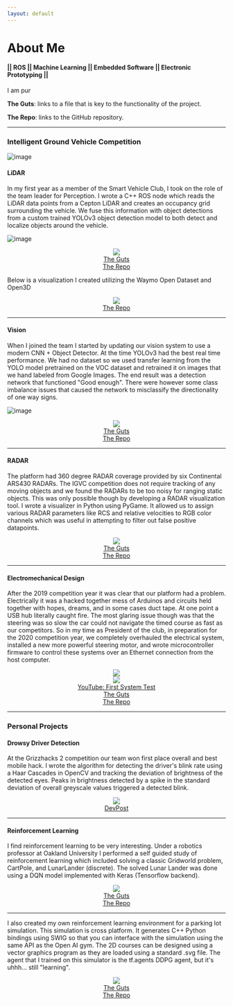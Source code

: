 ```yaml
---
layout: default
---
```


# About Me

#### **|| ROS || Machine Learning || Embedded Software || Electronic Prototyping ||**

I am pur

**The Guts**: links to a file that is key to the functionality of the project.

**The Repo**: links to the GitHub repository.

---

### Intelligent Ground Vehicle Competition

![image](/assets/images/gem.jpg)


#### LiDAR

In my first year as a member of the Smart Vehicle Club, I took on the role of the team leader for Perception. I wrote a C++ ROS node which reads the LiDAR data points from a Cepton LiDAR and creates an occupancy grid surrounding the vehicle. We fuse this information with object detections from a custom trained YOLOv3 object detection model to both detect and localize objects around the vehicle.

![image](/assets/images/lidar_on_roof.jpg)

<p align="center">
	<img src="/assets/images/lidar_road.gif">
<br>
	<a href="https://github.com/oaklandsmartvehicles/ou_self_drive_ros/blob/master/perception/src/PointMap.cpp">The Guts</a>
<br>
	<a href="https://github.com/oaklandsmartvehicles/ou_self_drive_ros/">The Repo</a>
<br>
</p>

Below is a visualization I created utilizing the Waymo Open Dataset and Open3D

<p align="center">
	<img src="/assets/images/waymo_lidar.gif">
<br>
	<a href="https://github.com/John-Brooks/WaymoOpenDatasetLiDARViz/">The Repo</a>
<br>
</p>

---

#### Vision

When I joined the team I started by updating our vision system to use a modern CNN + Object Detector. At the time YOLOv3 had the best real time performance. We had no dataset so we used transfer learning from the YOLO model pretrained on the VOC dataset and retrained it on images that we hand labeled from Google Images. The end result was a detection network that functioned "Good enough". There were however some class imbalance issues that caused the network to misclassify the directionality of one way signs.

![image](/assets/images/labeling.png)

<p align="center">
	<img src="/assets/images/LiDAR.gif">
<br>
	<a href="https://github.com/oaklandsmartvehicles/ou_self_drive_ros/blob/master/yolo/src/YOLO.cpp">The Guts</a>
<br>
	<a href="https://github.com/oaklandsmartvehicles/ou_self_drive_ros/tree/master/yolo">The Repo</a>
<br>
</p>

---

#### RADAR

The platform had 360 degree RADAR coverage provided by six Continental ARS430 RADARs. The IGVC competition does not require tracking of any moving objects and we found the RADARs to be too noisy for ranging static objects. This was only possible though by developing a RADAR visualization tool. I wrote a visualizer in Python using PyGame. It allowed us to assign various RADAR parameters like RCS and relative velocities to RGB color channels which was useful in attempting to filter out false positive datapoints.

<p align="center">
	<img src="/assets/images/RADAR.gif">
<br>
	<a href="https://github.com/oaklandsmartvehicles/ou_self_drive_ros/blob/add-RADAR/radar/visualize/main.py">The Guts</a>
<br>
	<a href="https://github.com/oaklandsmartvehicles/ou_self_drive_ros/tree/add-RADAR/radar/visualize">The Repo</a>
<br>
</p>

---

#### Electromechanical Design

After the 2019 competition year it was clear that our platform had a problem. Electrically it was a hacked together mess of Arduinos and circuits held together with hopes, dreams, and in some cases duct tape. At one point a USB hub literally caught fire. The most glaring issue though was that the steering was so slow the car could not navigate the timed course as fast as our competitors. So in my time as President of the club, in preparation for the 2020 competition year, we completely overhauled the electrical system, installed a new more powerful steering motor, and wrote microcontroller firmware to control these systems over an Ethernet connection from the host computer.

<p align="center">
	<img src="/assets/images/circuit.png">
<br>
	<img src="/assets/images/drive_by_wire_test.gif">
<br>	
	<a href="https://www.youtube.com/watch?v=7-SMA4yzBNs">YouTube: First System Test</a>
<br>
	<a href="https://github.com/oaklandsmartvehicles/DriveByWireECU/blob/master/DriveByWireECU/DriveByWireIO.c">The Guts</a>
<br>
	<a href="https://github.com/oaklandsmartvehicles/DriveByWireECU/tree/master/DriveByWireECU">The Repo</a>
<br>
</p>


---

### Personal Projects

#### Drowsy Driver Detection

At the Grizzhacks 2 competition our team won first place overall and best mobile hack. I wrote the algorithm for detecting the driver's blink rate using a Haar Cascades in OpenCV and tracking the deviation of brightness of the detected eyes. Peaks in brightness detected by a spike in the standard deviation of overall greyscale values triggered a detected blink.

<p align="center">
	<img src="/assets/images/daydream.jpg">
<br>
	<a href="https://devpost.com/software/daydream-detector-aka-anti-sleep-5000">DevPost</a>
</p>

---

#### Reinforcement Learning

I find reinforcement learning to be very interesting. Under a robotics professor at Oakland University I performed a self guided study of reinforcement learning which included solving a classic Gridworld problem, CartPole, and LunarLander (discrete). The solved Lunar Lander was done using a DQN model implemented with Keras (Tensorflow backend).

<p align="center">
	<img src="/assets/images/lunar_lander.gif">
<br>
	<a href="https://github.com/John-Brooks/ReinforcementLearning/blob/master/LunarLander/tfmodel.py">The Guts</a>
<br>
	<a href="https://github.com/John-Brooks/ReinforcementLearning/tree/master/LunarLander">The Repo</a>
<br>
</p>

---

I also created my own reinforcement learning environment for a parking lot simulation. This simulation is cross platform. It generates C++ Python bindings using SWIG so that you can interface with the simulation using the same API as the Open AI gym. The 2D courses can be designed using a vector graphics program as they are loaded using a standard .svg file. The agent that I trained on this simulator is the tf.agents DDPG agent, but it's uhhh... still "learning".

<p align="center">
	<img src="/assets/images/scared_car.gif">
<br>
	<a href="https://github.com/John-Brooks/IGVC-Gem-Simulator/blob/master/src/Vehicle.cpp">The Guts</a>
<br>
	<a href="https://github.com/John-Brooks/IGVC-Gem-Simulator">The Repo</a>
<br>
</p>

 

